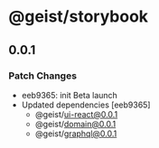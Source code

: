 # @geist/storybook

## 0.0.1

### Patch Changes

- eeb9365: init Beta launch
- Updated dependencies [eeb9365]
  - @geist/ui-react@0.0.1
  - @geist/domain@0.0.1
  - @geist/graphql@0.0.1
